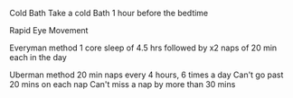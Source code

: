 Cold Bath
Take a cold Bath 1 hour before the bedtime 

Rapid Eye Movement 

Everyman method 
1 core sleep of 4.5 hrs followed by x2 naps of 20 min each in the day

Uberman method 
20 min naps every 4 hours, 6 times a day
Can't go past 20 mins on each nap
Can't miss a nap by more than 30 mins